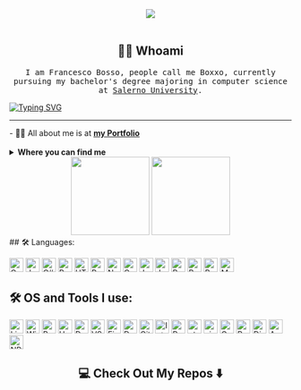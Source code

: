 <!--
**boxxello/boxxello** is a ✨ _special_ ✨ repository because its `readme.md` (this file) appears on your GitHub profile. --->  
<div align="center">
  <img src ="./raw/assets/banner.gif" />
  
</div>

 <br/>

<h2 align="center"> 👨‍💻 Whoami</h2>
<p align="center">
<samp>
I am Francesco Bosso, people call me Boxxo, currently pursuing my bachelor's degree majoring in computer science at
<a href="https://www.unisa.it/" target="_blank"> Salerno University</a>.
<br>
  
<a href="https://git.io/typing-svg"><img src="https://readme-typing-svg.herokuapp.com?font=roboto&size=18&pause=1000&color=F7F100&vCenter=true&width=435&lines=I+am+a+tech+enthusiast%2C+always+open+to+collaborating+on+projects+and+innovative%2Fdisruptive+ideas.+" alt="Typing SVG" /></a>



<hr>

</p>
- 🙋‍♂️ All about me is at <b><a href="https://boxxo.it/" target="_blank">my Portfolio</a></b>
<br><br>
<details>

  <summary><b>Where you can find me</b></summary>


[![LinkedIn](https://img.shields.io/badge/-LinkedIn-0077B5?style=for-the-badge&logo=LinkedIn&logoColor=white)](https://www.linkedin.com/in/francesco-bosso-unisa/)
[![Twitter](https://img.shields.io/badge/-Twitter-1DA1F2?style=for-the-badge&logo=Twitter&logoColor=white)](https://twitter.com/francesco_bosso)
</details>

<div align="center">
  <img src="https://github-readme-stats.vercel.app/api?username=boxxello&count_private=true&show_icons=true&theme=dark&layout=compact" style="height: 140px;"/> 
  <img src="https://github-readme-stats.vercel.app/api/top-langs/?username=boxxello&langs_count=10&count_private=true&show_icons=true&theme=dark&layout=compact&include_all_commits=true" style="height: 140px;"/>
</div>
## 🛠️ Languages:

<p>
<img alt="C" src="https://img.shields.io/badge/C-14354C?style=for-the-badge&logo=c&logoColor=white" height="25px"/>
<img alt="Java" src="https://img.shields.io/badge/-java-000000?style=for-the-badge&logo=java" height="25px"/>
<img alt="C#" src="https://img.shields.io/badge/-csharp-C033FE?style=for-the-badge&logo=csharp" height="25px"/>

<img alt="Python" src="https://img.shields.io/badge/Python-14354C?style=for-the-badge&logo=python&logoColor=white" height="25px"/>
<img alt="HTML5" src="https://img.shields.io/badge/HTML5-E34F26?style=for-the-badge&logo=html5&logoColor=white" height="25px"/>
<img alt="React" src="https://img.shields.io/badge/React-20232A?style=for-the-badge&logo=react&logoColor=61DAFB" height="25px"/>
<img alt="Nodejs" src="https://img.shields.io/badge/-Nodejs-43853d?style=flat-square&logo=Node.js&logoColor=white"  height="25px"/>
<img alt="Css3" src="https://img.shields.io/badge/CSS3-1572B6?style=for-the-badge&logo=css3&logoColor=white" height="25px"/>
<img alt="Javascript" src="https://img.shields.io/badge/JavaScript-323330?style=for-the-badge&logo=javascript&logoColor=F7DF1E"  height="25px"/>
<img alt="Jquery" src="https://img.shields.io/badge/jquery-%230769AD.svg?style=for-the-badge&logo=jquery&logoColor=white" height="25px"/>

<img alt="Bootstrap" src="https://img.shields.io/badge/Bootstrap-563D7C?style=for-the-badge&logo=bootstrap&logoColor=white" height="25px"/>
<img alt="Bash" src="https://img.shields.io/badge/bash-4EAA25?labelColor=4EAA25&logo=GNU-Bash&style=for-the-badge&logoColor=white" height="25px"/>
  
<img alt="Bootstrap" src="https://img.shields.io/badge/Kotlin-black?style=flat-square&logo=kotlin" height="25px"/>
<img alt="MySQL" src="https://img.shields.io/badge/-MySQL-black?style=flat-square&logo=mysql" height="25px"/>


## 🛠️ OS and Tools I use:

<p>
<img alt="Linux" src="https://img.shields.io/badge/-Linux-FCC624?logo=Linux&style=for-the-badge&logoColor=black" height="25px"/>
<img alt="Windows" src="https://img.shields.io/badge/-Windows-F25022?logo=Windows&style=for-the-badge&logoColor=00A4EF" height="25px"/>
<img alt="Proxmox" src="https://img.shields.io/badge/-Proxmox-FFFFFF?logo=Proxmox&style=for-the-badge&logoColor=00A4EF" height="25px"/>
<img alt="Heroku" src="https://img.shields.io/badge/-Heroku-430098?style=for-the-badge&logo=heroku&logoColor=white" height="25px"/>
<img alt="Docker" src="https://img.shields.io/badge/-Docker-black?style=for-the-badge&logo=docker" height="25px"/>
<img alt="VS Code" src="https://img.shields.io/badge/-VS%20Code-007ACC?style=for-the-badge&logo=visual-studio-code" height="25px"/>
<img alt="Firebase" src="https://img.shields.io/badge/Firebase-black?style=for-the-badge&logo=firebase" height="25px"/>
<img alt="Docker" src="https://img.shields.io/badge/-VS%20Code-007ACC?style=for-the-badge&logo=visual-studio-code" height="25px"/>
<img alt="Git" src="https://img.shields.io/badge/-Git-F05032?logo=Git?style=for-the-badge&logoColor=white" height="25px"/>
<img alt="IntellJ" src="https://img.shields.io/badge/-IntelliJ%20IDEA-black?style=for-the-badge&logo=jetbrains" height="25px"/>
<img alt="Pycharm" src="https://img.shields.io/badge/-PYCHARM-33e4ff?style=for-the-badge&logo=PYCHARM&logoColor=9dfc03" height="25px"/>
<img alt="atom" src="https://img.shields.io/badge/-atom-66595C?logo=Atom&style=for-the-badge&logoColor=white" height="25px"/>
<img alt="vim" src="https://img.shields.io/badge/-vim-019733?logo=Vim&style=for-the-badge&logoColor=white" height="25px"/>
<img alt="Google Cloud" src="https://img.shields.io/badge/Google%20Cloud-black?style=for-the-badge&logo=google-cloud" height="25px"/>
<img alt="Raspberry Pi" src="https://img.shields.io/badge/-Raspberry%20Pi-C51A4A?style=for-the-badge&logo=Raspberry-Pi" height="25px"/>
<img alt="DigitalOcean" src="https://img.shields.io/badge/-Digital%20Ocean-darkblue?style=for-the-badge&logo=digitalocean" height="25px"/>
<img alt="Amazon" src="https://img.shields.io/badge/Amazon%20AWS-232F3E?style=for-the-badge&logo=amazon-aws" height="25px"/>
<img alt="NPM" src="https://img.shields.io/badge/NPM-%23000000.svg?style=for-the-badge&logo=npm&logoColor=white" height="25px"/>



</p>
<h2  align="center">💻 Check Out My Repos ⬇️ </h2>
